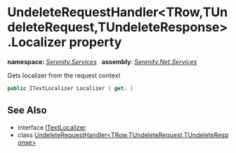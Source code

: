 # UndeleteRequestHandler&lt;TRow,TUndeleteRequest,TUndeleteResponse&gt;.Localizer property
**namespace:** *[Serenity.Services](../../README.md#serenity.services-namespace)*   **assembly**: *[Serenity.Net.Services](../../README.md)*

Gets localizer from the request context

```csharp
public ITextLocalizer Localizer { get; }
```

## See Also

* interface [ITextLocalizer](../Serenity.Net.Core/../../Serenity/ITextLocalizer.md)
* class [UndeleteRequestHandler&lt;TRow,TUndeleteRequest,TUndeleteResponse&gt;](../UndeleteRequestHandler-3.md)